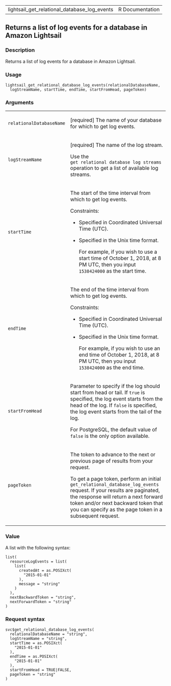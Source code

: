 <table style="width: 100%;">
<tbody>
<tr class="odd">
<td>lightsail_get_relational_database_log_events</td>
<td style="text-align: right;">R Documentation</td>
</tr>
</tbody>
</table>

## Returns a list of log events for a database in Amazon Lightsail

### Description

Returns a list of log events for a database in Amazon Lightsail.

### Usage

    lightsail_get_relational_database_log_events(relationalDatabaseName,
      logStreamName, startTime, endTime, startFromHead, pageToken)

### Arguments

<table>
<colgroup>
<col style="width: 35%" />
<col style="width: 65%" />
</colgroup>
<tbody>
<tr class="odd">
<td><code
id="lightsail_get_relational_database_log_events_:_relationalDatabaseName">relationalDatabaseName</code></td>
<td><p>[required] The name of your database for which to get log
events.</p></td>
</tr>
<tr class="even">
<td><code
id="lightsail_get_relational_database_log_events_:_logStreamName">logStreamName</code></td>
<td><p>[required] The name of the log stream.</p>
<p>Use the <code
style="white-space: pre;">⁠get relational database log streams⁠</code>
operation to get a list of available log streams.</p></td>
</tr>
<tr class="odd">
<td><code
id="lightsail_get_relational_database_log_events_:_startTime">startTime</code></td>
<td><p>The start of the time interval from which to get log events.</p>
<p>Constraints:</p>
<ul>
<li><p>Specified in Coordinated Universal Time (UTC).</p></li>
<li><p>Specified in the Unix time format.</p>
<p>For example, if you wish to use a start time of October 1, 2018, at 8
PM UTC, then you input <code>1538424000</code> as the start
time.</p></li>
</ul></td>
</tr>
<tr class="even">
<td><code
id="lightsail_get_relational_database_log_events_:_endTime">endTime</code></td>
<td><p>The end of the time interval from which to get log events.</p>
<p>Constraints:</p>
<ul>
<li><p>Specified in Coordinated Universal Time (UTC).</p></li>
<li><p>Specified in the Unix time format.</p>
<p>For example, if you wish to use an end time of October 1, 2018, at 8
PM UTC, then you input <code>1538424000</code> as the end time.</p></li>
</ul></td>
</tr>
<tr class="odd">
<td><code
id="lightsail_get_relational_database_log_events_:_startFromHead">startFromHead</code></td>
<td><p>Parameter to specify if the log should start from head or tail.
If <code>true</code> is specified, the log event starts from the head of
the log. If <code>false</code> is specified, the log event starts from
the tail of the log.</p>
<p>For PostgreSQL, the default value of <code>false</code> is the only
option available.</p></td>
</tr>
<tr class="even">
<td><code
id="lightsail_get_relational_database_log_events_:_pageToken">pageToken</code></td>
<td><p>The token to advance to the next or previous page of results from
your request.</p>
<p>To get a page token, perform an initial
<code>get_relational_database_log_events</code> request. If your results
are paginated, the response will return a next forward token and/or next
backward token that you can specify as the page token in a subsequent
request.</p></td>
</tr>
</tbody>
</table>

### Value

A list with the following syntax:

    list(
      resourceLogEvents = list(
        list(
          createdAt = as.POSIXct(
            "2015-01-01"
          ),
          message = "string"
        )
      ),
      nextBackwardToken = "string",
      nextForwardToken = "string"
    )

### Request syntax

    svc$get_relational_database_log_events(
      relationalDatabaseName = "string",
      logStreamName = "string",
      startTime = as.POSIXct(
        "2015-01-01"
      ),
      endTime = as.POSIXct(
        "2015-01-01"
      ),
      startFromHead = TRUE|FALSE,
      pageToken = "string"
    )
